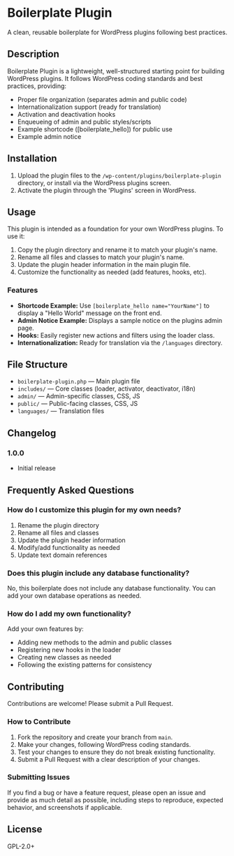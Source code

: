 # Boilerplate Plugin
A clean, reusable boilerplate for WordPress plugins following best practices.

## Description

Boilerplate Plugin is a lightweight, well-structured starting point for building WordPress plugins. It follows WordPress coding standards and best practices, providing:

- Proper file organization (separates admin and public code)
- Internationalization support (ready for translation)
- Activation and deactivation hooks
- Enqueueing of admin and public styles/scripts
- Example shortcode ([boilerplate_hello]) for public use
- Example admin notice

## Installation

1. Upload the plugin files to the `/wp-content/plugins/boilerplate-plugin` directory, or install via the WordPress plugins screen.
2. Activate the plugin through the 'Plugins' screen in WordPress.

## Usage

This plugin is intended as a foundation for your own WordPress plugins. To use it:

1. Copy the plugin directory and rename it to match your plugin's name.
2. Rename all files and classes to match your plugin's name.
3. Update the plugin header information in the main plugin file.
4. Customize the functionality as needed (add features, hooks, etc).

### Features

- **Shortcode Example:** Use `[boilerplate_hello name="YourName"]` to display a "Hello World" message on the front end.
- **Admin Notice Example:** Displays a sample notice on the plugins admin page.
- **Hooks:** Easily register new actions and filters using the loader class.
- **Internationalization:** Ready for translation via the `/languages` directory.

## File Structure

- `boilerplate-plugin.php` — Main plugin file
- `includes/` — Core classes (loader, activator, deactivator, i18n)
- `admin/` — Admin-specific classes, CSS, JS
- `public/` — Public-facing classes, CSS, JS
- `languages/` — Translation files

## Changelog

### 1.0.0
* Initial release

## Frequently Asked Questions

### How do I customize this plugin for my own needs?

1. Rename the plugin directory
2. Rename all files and classes
3. Update the plugin header information
4. Modify/add functionality as needed
5. Update text domain references

### Does this plugin include any database functionality?

No, this boilerplate does not include any database functionality. You can add your own database operations as needed.

### How do I add my own functionality?

Add your own features by:
- Adding new methods to the admin and public classes
- Registering new hooks in the loader
- Creating new classes as needed
- Following the existing patterns for consistency

## Contributing

Contributions are welcome! Please submit a Pull Request.

### How to Contribute

1. Fork the repository and create your branch from `main`.
2. Make your changes, following WordPress coding standards.
3. Test your changes to ensure they do not break existing functionality.
4. Submit a Pull Request with a clear description of your changes.

### Submitting Issues

If you find a bug or have a feature request, please open an issue and provide as much detail as possible, including steps to reproduce, expected behavior, and screenshots if applicable.

## License

GPL-2.0+